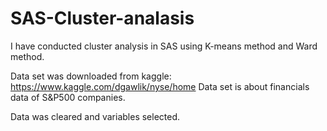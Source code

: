# SAS-Cluster-analasis

I have conducted cluster analysis in SAS using K-means method and Ward method. 

Data set was downloaded from kaggle: https://www.kaggle.com/dgawlik/nyse/home
Data set is about financials data of S&P500 companies. 

Data was cleared and variables selected.

